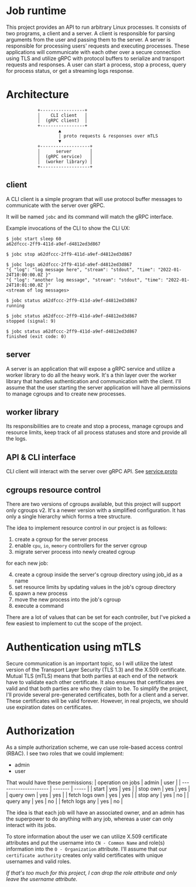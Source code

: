 # Job runtime
This project provides an API to run arbitrary Linux processes. It consists of two programs, a client and a server.
A client is responsible for parsing arguments from the user and passing them to the server.
A server is responsible for processing users' requests and executing processes.
These applications will communicate with each other over a secure connection using TLS and utilize gRPC with protocol buffers to serialize and transport requests and responses.
A user can start a process, stop a process, query for process status, or get a streaming logs response.

# Architecture
```
            +-----------------+
            │    CLI client   │
            │  (gRPC client)  │ 
            +-----------------+
                    ▲
                    │ proto requests & responses over mTLS
                    ▼
            +-------------------+
            │      server       │
            │  (gRPC service)   │
            │  (worker library) │
            +-------------------+

```
## client
A CLI client is a simple program that will use protocol buffer messages to communicate with the server over gRPC.

It will be named `jobc` and its command will match the gRPC interface.

Example invocations of the CLI to show the CLI UX:

```
$ jobc start sleep 60
a62dfccc-2ff9-411d-a9ef-d4812ed3d867
```

```
$ jobc stop a62dfccc-2ff9-411d-a9ef-d4812ed3d867
```

```
$ jobc logs a62dfccc-2ff9-411d-a9ef-d4812ed3d867
"{ "log": "log message here", "stream": "stdout", "time": "2022-01-24T10:00:00.0Z }"
"{ "log": "another log message", "stream": "stdout", "time": "2022-01-24T10:01:00.0Z }"
<stream of log messages>
```

```
$ jobc status a62dfccc-2ff9-411d-a9ef-d4812ed3d867
running
```

```
$ jobc status a62dfccc-2ff9-411d-a9ef-d4812ed3d867
stopped (signal: 9)
```

```
$ jobc status a62dfccc-2ff9-411d-a9ef-d4812ed3d867
finished (exit code: 0)
```


## server
A server is an application that will expose a gRPC service and utilize a worker library to do all the heavy work. It's a thin layer over the worker library that handles authentication and communication with the client. I'll assume that the user starting the server application will have all permissions to manage cgroups and to create new processes.

## worker library
Its responsibilities are to create and stop a process, manage cgroups and resource limits, keep track of all process statuses and store and provide all the logs.

## API & CLI interface
CLI client will interact with the server over gRPC API. 
See [service.proto](/proto/service.proto)

## cgroups resource control
There are two versions of cgroups available, but this project will support only cgroups v2. It's a newer version with a simplified configuration.
It has only a single hierarchy which forms a tree structure. 

The idea to implement resource control in our project is as follows:

1) create a cgroup for the server process
2) enable `cpu`, `io`, `memory` controllers for the server cgroup
3) migrate server process into newly created cgroup

for each new job:

4) create a cgroup inside the server's cgroup directory using job_id as a name
5) set resource limits by updating values in the job's cgroup directory
6) spawn a new process
7) move the new process into the job's cgroup
8) execute a command 

There are a lot of values that can be set for each controller, but I've picked a few easiest to implement to cut the scope of the project.

# Authentication using mTLS
Secure communication is an important topic, so I will utilize the latest version of the Transport Layer Security (TLS 1.3) and the X.509 certificate.
Mutual TLS (mTLS) means that both parties at each end of the network have to validate each other certificate. It also ensures that certificates are valid and that both parties are who they claim to be.
To simplify the project, I'll provide several pre-generated certificates, both for a client and a server. These certificates will be valid forever. However, in real projects, we should use expiration dates on certificates.

# Authorization
As a simple authorization scheme, we can use role-based access control (RBAC).
I see two roles that we could implement:
- admin
- user

That would have these permissions:
| operation on jobs     | admin   | user  |
| --------------------- | ------- | ----- |
| start                 | yes     | yes   |
| stop own              | yes     | yes   |
| query own             | yes     | yes   |
| fetch logs own        | yes     | yes   |
| stop any              | yes     | no    |
| query any             | yes     | no    |
| fetch logs any        | yes     | no    |

The idea is that each job will have an associated owner, and an admin has the superpower to do anything with any job, whereas a user can only interact with its jobs. 

To store information about the user we can utilize X.509 certificate attributes and put the username into `CN - Common Name` and role(s) information into the `O - Organization` attribute.
I'll assume that our `certificate authority` creates only valid certificates with unique usernames and valid roles.

*If that's too much for this project, I can drop the role attribute and only leave the username attribute.*

